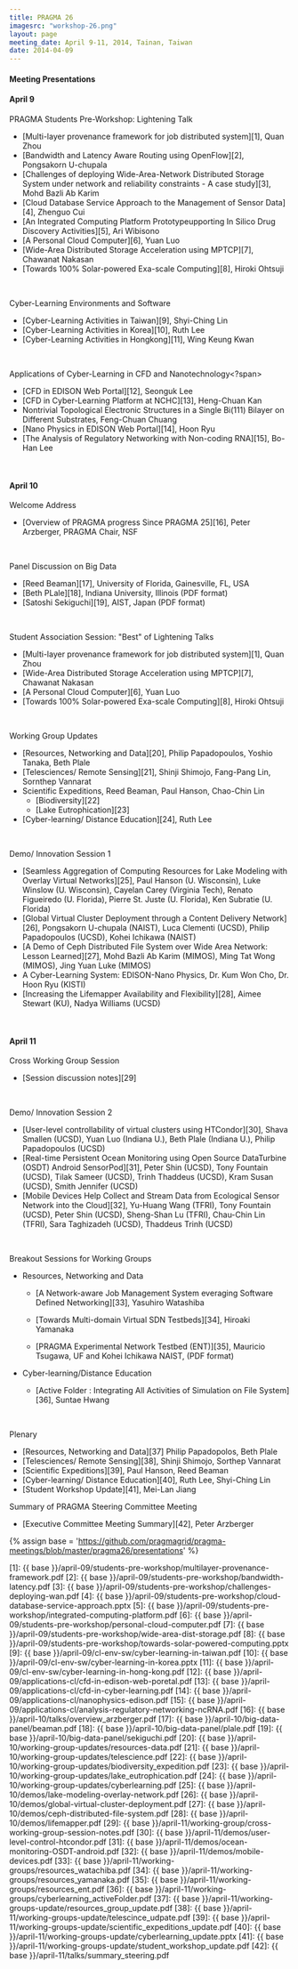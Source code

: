 ```yaml
---
title: PRAGMA 26
imagesrc: "workshop-26.png"
layout: page
meeting_date: April 9-11, 2014, Tainan, Taiwan
date: 2014-04-09
---
```


<div class="border">
<h4>Meeting Presentations </h4>
</div>


#### <span class="strongword">April 9</span>

<span class="subsection">PRAGMA Students Pre-Workshop: Lightening Talk</span>

* [Multi-layer provenance framework for job distributed system][1], Quan Zhou
* [Bandwidth and Latency Aware Routing using OpenFlow][2], Pongsakorn U-chupala
* [Challenges of deploying Wide-Area-Network Distributed Storage System under
  network and reliability constraints - A case study][3], Mohd Bazli Ab Karim
* [Cloud Database Service Approach to the Management of Sensor Data][4], Zhenguo Cui
* [An Integrated Computing Platform Prototypeupporting In Silico Drug
  Discovery Activities][5], Ari Wibisono
* [A Personal Cloud Computer][6], Yuan Luo
* [Wide-Area Distributed Storage Acceleration using MPTCP][7], Chawanat Nakasan
* [Towards 100% Solar-powered Exa-scale Computing][8], Hiroki Ohtsuji

<br>

<span class="subsection">Cyber-Learning Environments and Software</span>

* [Cyber-Learning Activities in Taiwan][9], Shyi-Ching Lin
* [Cyber-Learning Activities in Korea][10], Ruth Lee
* [Cyber-Learning Activities in Hongkong][11], Wing Keung Kwan

<br>

<span class="subsection">Applications of Cyber-Learning in CFD and Nanotechnology<?span>

* [CFD in EDISON Web Portal][12], Seonguk Lee
* [CFD in Cyber-Learning Platform at NCHC][13], Heng-Chuan Kan
* Nontrivial Topological Electronic Structures in a Single Bi(111) Bilayer on
  Different Substrates, Feng-Chuan Chuang
* [Nano Physics in EDISON Web Portal][14], Hoon Ryu
* [The Analysis of Regulatory Networking with Non-coding RNA][15], Bo-Han Lee

<br>

#### <span class="strongword">April 10</span>

<span class="subsection">Welcome Address</span>

* [Overview of PRAGMA progress Since PRAGMA 25][16], Peter Arzberger, PRAGMA Chair, NSF

<br>

<span class="subsection">Panel Discussion on Big Data</span>

* [Reed Beaman][17], University of Florida, Gainesville, FL, USA
* [Beth PLale][18], Indiana University, Illinois (PDF format)
* [Satoshi Sekiguchi][19], AIST, Japan (PDF format)

<br>

<span class="subsection">Student Association Session: "Best" of Lightening Talks</span>

* [Multi-layer provenance framework for job distributed system][1], Quan Zhou
* [Wide-Area Distributed Storage Acceleration using MPTCP][7], Chawanat Nakasan
* [A Personal Cloud Computer][6], Yuan Luo
* [Towards 100% Solar-powered Exa-scale Computing][8], Hiroki Ohtsuji

<br>

<span class="subsection">Working Group Updates</span>

* [Resources, Networking and Data][20], Philip Papadopoulos, Yoshio Tanaka, Beth Plale
* [Telesciences/ Remote Sensing][21], Shinji Shimojo, Fang-Pang Lin, Sornthep Vannarat
* Scientific Expeditions, Reed Beaman, Paul Hanson, Chao-Chin Lin
    * [Biodiversity][22]
    * [Lake Eutrophication][23]
* [Cyber-learning/ Distance Education][24], Ruth Lee

<br>

<span class="subsection">Demo/ Innovation Session 1</span>

* [Seamless Aggregation of Computing Resources for Lake Modeling with
  Overlay Virtual Networks][25], Paul Hanson (U. Wisconsin), Luke
  Winslow (U. Wisconsin), Cayelan Carey (Virginia Tech), Renato
  Figueiredo (U. Florida), Pierre St. Juste (U. Florida), Ken Subratie (U. Florida)
* [Global Virtual Cluster Deployment through a Content Delivery
  Network][26], Pongsakorn U-chupala (NAIST), Luca Clementi (UCSD),
  Philip Papadopoulos (UCSD), Kohei Ichikawa (NAIST)
* [A Demo of Ceph Distributed File System over Wide Area Network:
  Lesson Learned][27], Mohd Bazli Ab Karim (MIMOS), Ming Tat Wong
  (MIMOS), Jing Yuan Luke (MIMOS)
* A Cyber-Learning System: EDISON-Nano Physics, Dr. Kum Won Cho, Dr.  Hoon Ryu (KISTI)
* [Increasing the Lifemapper Availability and Flexibility][28], Aimee
  Stewart (KU), Nadya Williams (UCSD)

<br>

#### <span class="strongword">April 11</span>

<span class="subsection">Cross Working Group Session</span>

* [Session discussion notes][29]

<br>

<span class="subsection">Demo/ Innovation Session 2</span>

* [User-level controllability of virtual clusters using HTCondor][30],
  Shava Smallen (UCSD), Yuan Luo (Indiana U.), Beth Plale (Indiana
  U.), Philip Papadopoulos (UCSD)
* [Real-time Persistent Ocean Monitoring using Open Source DataTurbine
  (OSDT) Android SensorPod][31], Peter Shin (UCSD), Tony Fountain
  (UCSD), Tilak Sameer (UCSD), Trinh Thaddeus (UCSD), Kram Susan
  (UCSD), Smith Jennifer (UCSD)
* [Mobile Devices Help Collect and Stream Data from Ecological Sensor
  Network into the Cloud][32], Yu-Huang Wang (TFRI), Tony Fountain
  (UCSD), Peter Shin (UCSD), Sheng-Shan Lu (TFRI), Chau-Chin Lin
  (TFRI), Sara Taghizadeh (UCSD), Thaddeus Trinh (UCSD)

<br>

<span class="subsection">Breakout Sessions for Working Groups</span>

+ Resources, Networking and Data

   * [A Network-aware Job Management System everaging Software
     Defined Networking][33], Yasuhiro Watashiba

   * [Towards Multi-domain Virtual SDN Testbeds][34], Hiroaki Yamanaka

   * [PRAGMA Experimental Network Testbed (ENT)][35],
     Mauricio Tsugawa, UF and Kohei Ichikawa NAIST, (PDF format)

+ Cyber-learning/Distance Education

   * [Active Folder : Integrating All Activities of
     Simulation on File System][36], Suntae Hwang

<br>

<span class="subsection">Plenary</span>

* [Resources, Networking and Data][37] Philip Papadopolos, Beth Plale
* [Telesciences/ Remote Sensing][38], Shinji Shimojo, Sorthep Vannarat
* [Scientific Expeditions][39], Paul Hanson, Reed Beaman
* [Cyber-learning/ Distance Education][40], Ruth Lee, Shyi-Ching Lin
* [Student Workshop Update][41], Mei-Lan Jiang

<span class="subsection">Summary of PRAGMA Steering Committee Meeting</span>

* [Executive Committee Meeting Summary][42], Peter Arzberger

{% assign base = 'https://github.com/pragmagrid/pragma-meetings/blob/master/pragma26/presentations' %}


[1]: {{ base }}/april-09/students-pre-workshop/multilayer-provenance-framework.pdf
[2]: {{ base }}/april-09/students-pre-workshop/bandwidth-latency.pdf
[3]: {{ base }}/april-09/students-pre-workshop/challenges-deploying-wan.pdf
[4]: {{ base }}/april-09/students-pre-workshop/cloud-database-service-approach.pptx
[5]: {{ base }}/april-09/students-pre-workshop/integrated-computing-platform.pdf
[6]: {{ base }}/april-09/students-pre-workshop/personal-cloud-computer.pdf
[7]: {{ base }}/april-09/students-pre-workshop/wide-area-dist-storage.pdf
[8]: {{ base }}/april-09/students-pre-workshop/towards-solar-powered-computing.pptx
[9]: {{ base }}/april-09/cl-env-sw/cyber-learning-in-taiwan.pdf
[10]: {{ base }}/april-09/cl-env-sw/cyber-learning-in-korea.pptx
[11]: {{ base }}/april-09/cl-env-sw/cyber-learning-in-hong-kong.pdf
[12]: {{ base }}/april-09/applications-cl/cfd-in-edison-web-poretal.pdf
[13]: {{ base }}/april-09/applications-cl/cfd-in-cyber-learning.pdf
[14]: {{ base }}/april-09/applications-cl/nanophysics-edison.pdf
[15]: {{ base }}/april-09/applications-cl/analysis-regulatory-networking-ncRNA.pdf
[16]: {{ base }}/april-10/talks/overview_arzberger.pdf
[17]: {{ base }}/april-10/big-data-panel/beaman.pdf
[18]: {{ base }}/april-10/big-data-panel/plale.pdf
[19]: {{ base }}/april-10/big-data-panel/sekiguchi.pdf
[20]: {{ base }}/april-10/working-group-updates/resources-data.pdf
[21]: {{ base }}/april-10/working-group-updates/telescience.pdf
[22]: {{ base }}/april-10/working-group-updates/biodiversity_expedition.pdf
[23]: {{ base }}/april-10/working-group-updates/lake_eutrophication.pdf
[24]: {{ base }}/april-10/working-group-updates/cyberlearning.pdf
[25]: {{ base }}/april-10/demos/lake-modeling-overlay-network.pdf
[26]: {{ base }}/april-10/demos/global-virtual-cluster-deployment.pdf
[27]: {{ base }}/april-10/demos/ceph-distributed-file-system.pdf
[28]: {{ base }}/april-10/demos/lifemapper.pdf
[29]: {{ base }}/april-11/working-group/cross-working-group-session-notes.pdf
[30]: {{ base }}/april-11/demos/user-level-control-htcondor.pdf
[31]: {{ base }}/april-11/demos/ocean-monitoring-OSDT-android.pdf
[32]: {{ base }}/april-11/demos/mobile-devices.pdf
[33]: {{ base }}/april-11/working-groups/resources_watachiba.pdf
[34]: {{ base }}/april-11/working-groups/resources_yamanaka.pdf
[35]: {{ base }}/april-11/working-groups/resources_ent.pdf
[36]: {{ base }}/april-11/working-groups/cyberlearning_activeFolder.pdf
[37]: {{ base }}/april-11/working-groups-update/resources_group_update.pdf
[38]: {{ base }}/april-11/working-groups-update/telescince_udpate.pdf
[39]: {{ base }}/april-11/working-groups-update/scientific_expeditions_update.pdf
[40]: {{ base }}/april-11/working-groups-update/cyberlearning_update.pptx
[41]: {{ base }}/april-11/working-groups-update/student_workshop_update.pdf
[42]: {{ base }}/april-11/talks/summary_steering.pdf
